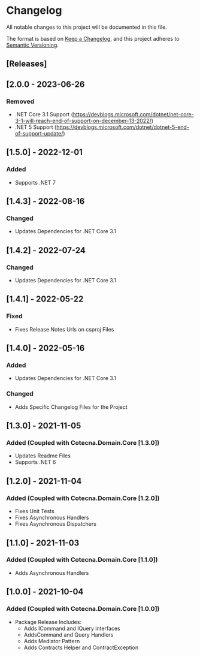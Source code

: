 ﻿# Changelog
All notable changes to this project will be documented in this file.

The format is based on [Keep a Changelog](https://keepachangelog.com/en/1.0.0/),
and this project adheres to [Semantic Versioning](https://semver.org/spec/v2.0.0.html).

## [Releases]

## [2.0.0 - 2023-06-26
### Removed
- .NET Core 3.1 Support (https://devblogs.microsoft.com/dotnet/net-core-3-1-will-reach-end-of-support-on-december-13-2022/)
- .NET 5 Support (https://devblogs.microsoft.com/dotnet/dotnet-5-end-of-support-update/)

## [1.5.0] - 2022-12-01
### Added
- Supports .NET 7

## [1.4.3] - 2022-08-16
### Changed
 - Updates Dependencies for .NET Core 3.1

## [1.4.2] - 2022-07-24
### Changed
 - Updates Dependencies for .NET Core 3.1

## [1.4.1] - 2022-05-22
### Fixed
- Fixes Release Notes Urls on csproj Files

## [1.4.0] - 2022-05-16
### Added
 - Updates Dependencies for .NET Core 3.1

### Changed
 - Adds Specific Changelog Files for the Project

## [1.3.0] - 2021-11-05
### Added (Coupled with Cotecna.Domain.Core  [1.3.0])
- Updates Readme Files
- Supports .NET 6

## [1.2.0] - 2021-11-04
### Added (Coupled with Cotecna.Domain.Core  [1.2.0])
- Fixes Unit Tests
- Fixes Asynchronous Handlers
- Fixes Asynchronous Dispatchers

## [1.1.0] - 2021-11-03
### Added (Coupled with Cotecna.Domain.Core  [1.1.0])
- Adds Asynchronous Handlers

## [1.0.0] - 2021-10-04
### Added (Coupled with Cotecna.Domain.Core  [1.0.0])
- Package Release Includes:
	- Adds ICommand and IQuery interfaces
	- AddsCommand and Query Handlers
	- Adds Mediator Pattern
	- Adds Contracts Helper and ContractException
